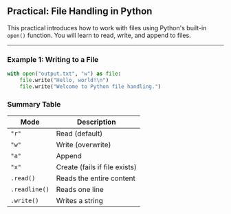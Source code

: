 ## Practical: File Handling in Python

This practical introduces how to work with files using Python's built-in `open()` function. You will learn to read, write, and append to files.

---

### Example 1: Writing to a File
```python
with open("output.txt", "w") as file:
    file.write("Hello, world!\n")
    file.write("Welcome to Python file handling.")
```

### Summary Table

| Mode          | Description                   |
| ------------- | ----------------------------- |
| `"r"`         | Read (default)                |
| `"w"`         | Write (overwrite)             |
| `"a"`         | Append                        |
| `"x"`         | Create (fails if file exists) |
| `.read()`     | Reads the entire content      |
| `.readline()` | Reads one line                |
| `.write()`    | Writes a string               |
